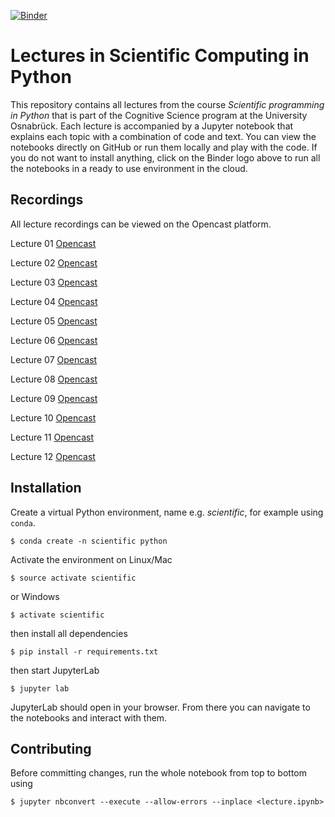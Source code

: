[![Binder](https://mybinder.org/badge.svg)](https://mybinder.org/v2/gh/scientificprogrammingUOS/lectures/master?urlpath=lab)

# Lectures in Scientific Computing in Python
This repository contains all lectures from the course 
*Scientific programming in Python* that is part of the Cognitive Science program
at the University Osnabrück. Each lecture is accompanied by a Jupyter notebook
that explains each topic with a combination of code and text. You
can view the notebooks directly on GitHub or run them locally and play
with the code. If you do not want to install anything, click on the Binder
logo above to run all the notebooks in a ready to use environment in the cloud.

## Recordings
All lecture recordings can be viewed on the Opencast platform.

Lecture 01 [Opencast](https://video4.virtuos.uos.de/engage/theodul/ui/core.html?cid=a18d5bd1b862d194bcd7b56bca95c32f&id=b0079cbf-51b7-47c1-8a38-21147935d249)

Lecture 02 [Opencast](https://video4.virtuos.uos.de/engage/theodul/ui/core.html?cid=a18d5bd1b862d194bcd7b56bca95c32f&id=f41dc9ef-c846-4f07-a7a8-b87b92cd82f9)

Lecture 03 [Opencast](https://video4.virtuos.uos.de/engage/theodul/ui/core.html?cid=a18d5bd1b862d194bcd7b56bca95c32f&id=fcb80388-4dc3-4336-bec4-a294ccc096de)

Lecture 04 [Opencast](https://video4.virtuos.uos.de/engage/theodul/ui/core.html?cid=a18d5bd1b862d194bcd7b56bca95c32f&id=f695daea-8ee4-473b-8684-c46cbef62586)

Lecture 05 [Opencast](https://video4.virtuos.uos.de/engage/theodul/ui/core.html?cid=a18d5bd1b862d194bcd7b56bca95c32f&id=3a01b270-efc0-4d38-8457-586ec2fc6886)

Lecture 06 [Opencast](https://video4.virtuos.uos.de/engage/theodul/ui/core.html?cid=a18d5bd1b862d194bcd7b56bca95c32f&id=0b158123-ecdb-4081-a13a-4a13c57cfeac)

Lecture 07 [Opencast](https://video4.virtuos.uos.de/engage/theodul/ui/core.html?cid=a18d5bd1b862d194bcd7b56bca95c32f&id=e077a983-89b3-40f7-818c-4cd34906f41f)

Lecture 08 [Opencast](https://video4.virtuos.uos.de/engage/theodul/ui/core.html?cid=a18d5bd1b862d194bcd7b56bca95c32f&id=4f440f84-8de7-4336-8f3f-b8f5764d84f3)

Lecture 09 [Opencast](https://video4.virtuos.uos.de/engage/theodul/ui/core.html?cid=a18d5bd1b862d194bcd7b56bca95c32f&id=79bce1f2-48e3-407b-8a1d-caf2a74e5517)

Lecture 10 [Opencast](https://video4.virtuos.uos.de/engage/theodul/ui/core.html?cid=a18d5bd1b862d194bcd7b56bca95c32f&id=634cd5c8-0227-4c19-9400-e348b53b2bf0)

Lecture 11 [Opencast](https://video4.virtuos.uos.de/engage/theodul/ui/core.html?cid=a18d5bd1b862d194bcd7b56bca95c32f&id=a34a0164-19da-406b-b1e1-3570ebcdc8d4)

Lecture 12 [Opencast](https://video4.virtuos.uos.de/engage/theodul/ui/core.html?cid=a18d5bd1b862d194bcd7b56bca95c32f&id=6d4e5f5e-727f-4834-80db-4322a86b0a96)

## Installation
Create a virtual Python environment, name e.g. *scientific*, for example using `conda`.

    $ conda create -n scientific python

Activate the environment on Linux/Mac

    $ source activate scientific
    
or Windows 

    $ activate scientific

then install all dependencies

    $ pip install -r requirements.txt

then start JupyterLab

    $ jupyter lab

JupyterLab should open in your browser. From there you can navigate to the notebooks 
and interact with them.


## Contributing
Before committing changes, run the whole notebook from top to bottom using

    $ jupyter nbconvert --execute --allow-errors --inplace <lecture.ipynb> 

